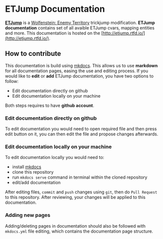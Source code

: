 # ETJump Documentation
[__ETJump__](http://etjump.com) is a [Wolfenstein: Enemy Territory](https://en.wikipedia.org/wiki/Wolfenstein:_Enemy_Territory) trickjump modification. __ETJump documentation__ contains set of all avaible ETJump cvars, mapping entities and more. This documentation is hosted on the [http://etjump.rtfd.io/](http://etjump.rtfd.io/). 

## How to contribute
This documentation is build using [mkdocs](http://www.mkdocs.org/). This allows us to use __markdown__ for all documentation pages, easing the use and editing process. If you would like to __edit__ or __add__ ETJump documentation, you have two options to follow:

* Edit documentation directly on github
* Edit documentation locally on your machine

Both steps requires to have __github account__.

### Edit documentation directly on github
To edit documentation you would need to open required file and then press edit button on it, you can then edit the file and propose changes afterwards.

### Edit documentation locally on your machine
To edit documentation locally you would need to:

* install [mkdocs](http://www.mkdocs.org#installation)
* clone this repository
* run `mkdocs serve` command in terminal within the cloned repository
* edit/add documentation

After editing files, `commit` and `push` changes using `git`, then do `Pull Request` to this repository. After reviewing, your changes will be applied to this documentation.

### Adding new pages
Adding/deleting pages in documentation should also be followed with `mkdocs.yml` file editing, which contains the documentation page structure.
